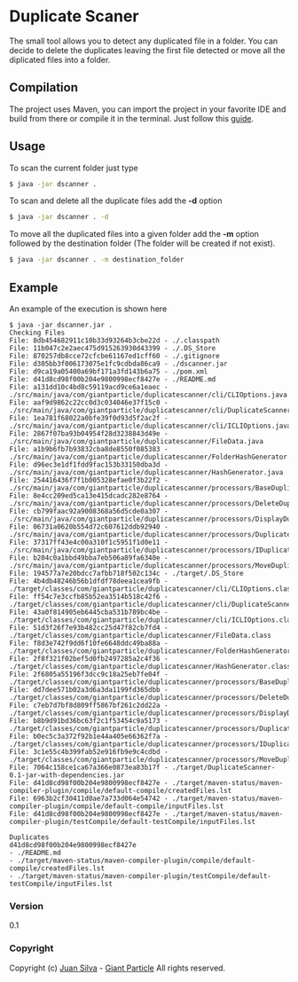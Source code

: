 # Duplicate Scaner

The small tool allows you to detect any duplicated file in a folder. You can decide to delete the duplicates leaving the first file detected or move all the diplicated files into a folder.

## Compilation
The project uses Maven, you can import the project in your favorite IDE and build from there or compile it in the terminal. Just follow this [guide](https://maven.apache.org/guides/getting-started/).

## Usage
To scan the current folder just type
```sh
$ java -jar dscanner .
```

To scan and delete all the duplicate files add the **-d** option
```sh
$ java -jar dscanner . -d
```

To move all the duplicated files into a given folder add the **-m** option followed by the destination folder (The folder will be created if not exist).
```sh
$ java -jar dscanner . -m destination_folder
```

## Example
An example of the execution is shown here
```
$ java -jar dscanner.jar .
Checking Files
File: 8db454682911c10b33d93264b3cbe22d - ./.classpath
File: 11b047c2e2aec475d915263930d43399 - ./.DS_Store
File: 870257db8cce72cfcbe61167ed1cff60 - ./.gitignore
File: d305bb3f006173075e1fc9cdbda86ca9 - ./dscanner.jar
File: d9ca19a05400a69bf171a3fd143b6a75 - ./pom.xml
File: d41d8cd98f00b204e9800998ecf8427e - ./README.md
File: a131dd10c4bd8c59119acd9ce6a1eaec - ./src/main/java/com/giantparticle/duplicatescanner/cli/CLIOptions.java
File: aaf9d9862c22cc0d3c034046e37f15c0 - ./src/main/java/com/giantparticle/duplicatescanner/cli/DuplicateScanner.java
File: 1ea781f68022a0bfe39f0d93d5f2ac2f - ./src/main/java/com/giantparticle/duplicatescanner/cli/ICLIOptions.java
File: 2867f07ba93b04954f28d3238843d49e - ./src/main/java/com/giantparticle/duplicatescanner/FileData.java
File: a1b9b6fb7b93832cba8de8550f085383 - ./src/main/java/com/giantparticle/duplicatescanner/FolderHashGenerator.java
File: d96ec3e1df1fdd9fac153b33150dba3d - ./src/main/java/com/giantparticle/duplicatescanner/HashGenerator.java
File: 254416436f7f1b005328efae0f3b22f2 - ./src/main/java/com/giantparticle/duplicatescanner/processors/BaseDuplicateProcessor.java
File: 8e4cc209ed5ca13e415dcadc282e8764 - ./src/main/java/com/giantparticle/duplicatescanner/processors/DeleteDuplicateProcessor.java
File: cb799faac92a9008368a56d5cde0a307 - ./src/main/java/com/giantparticle/duplicatescanner/processors/DisplayDuplicateProcessor.java
File: 06731a0620b554d72c607612ddb92940 - ./src/main/java/com/giantparticle/duplicatescanner/processors/DuplicateProcessorFactory.java
File: 37317ff43e4c00a310f1c5951f1d0e11 - ./src/main/java/com/giantparticle/duplicatescanner/processors/IDuplicateProcessor.java
File: b204c0a1bbd49bba7eb506a89fa6340e - ./src/main/java/com/giantparticle/duplicatescanner/processors/MoveDuplicateProcessor.java
File: 194577a7e20bdcc7afbb718f502c134c - ./target/.DS_Store
File: 4b4db48246b56b1dfdf78deea1cea9fb - ./target/classes/com/giantparticle/duplicatescanner/cli/CLIOptions.class
File: ff54c7e3ccfb85b52ea3514b518c42f6 - ./target/classes/com/giantparticle/duplicatescanner/cli/DuplicateScanner.class
File: 43a0f814905eb6445cba531b789bc4be - ./target/classes/com/giantparticle/duplicatescanner/cli/ICLIOptions.class
File: 51d3f26f7e93b482cc25d47f82cb7fd4 - ./target/classes/com/giantparticle/duplicatescanner/FileData.class
File: f8d3e742f9dd6f10fe6648ddc49ba88a - ./target/classes/com/giantparticle/duplicatescanner/FolderHashGenerator.class
File: 2f8f321f02bef5d0fb2497285a2c4f36 - ./target/classes/com/giantparticle/duplicatescanner/HashGenerator.class
File: 2f6805a55196f3dcc9c18a25eb7fe04f - ./target/classes/com/giantparticle/duplicatescanner/processors/BaseDuplicateProcessor.class
File: dd7dee571b02a3d6a3da1199fd365dbb - ./target/classes/com/giantparticle/duplicatescanner/processors/DeleteDuplicateProcessor.class
File: c7eb7d7bf8d809ff5867bf261c2dd22a - ./target/classes/com/giantparticle/duplicatescanner/processors/DisplayDuplicateProcessor.class
File: b8b9d91bd36bc63f2c1f53454c9a5173 - ./target/classes/com/giantparticle/duplicatescanner/processors/DuplicateProcessorFactory.class
File: b0ec5c3a372f92b1e44a405e66362f7a - ./target/classes/com/giantparticle/duplicatescanner/processors/IDuplicateProcessor.class
File: 3c1e55c4b399fab52e916fb9e9c4cdbd - ./target/classes/com/giantparticle/duplicatescanner/processors/MoveDuplicateProcessor.class
File: 7064c158ce1ca67a366e0873ea83b17f - ./target/DuplicateScanner-0.1-jar-with-dependencies.jar
File: d41d8cd98f00b204e9800998ecf8427e - ./target/maven-status/maven-compiler-plugin/compile/default-compile/createdFiles.lst
File: 6963b2cf30411d0ae7a733d064e54742 - ./target/maven-status/maven-compiler-plugin/compile/default-compile/inputFiles.lst
File: d41d8cd98f00b204e9800998ecf8427e - ./target/maven-status/maven-compiler-plugin/testCompile/default-testCompile/inputFiles.lst

Duplicates
d41d8cd98f00b204e9800998ecf8427e
- ./README.md
- ./target/maven-status/maven-compiler-plugin/compile/default-compile/createdFiles.lst
- ./target/maven-status/maven-compiler-plugin/testCompile/default-testCompile/inputFiles.lst
```

### Version
0.1

### Copyright
Copyright (c) [Juan Silva](mailto:juan.silva@giantparticle.com) - [Giant Particle](http://www.giantparticle.com/) All rights reserved.
